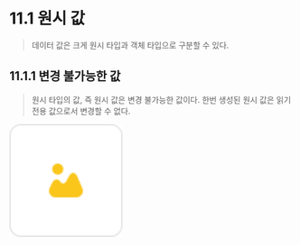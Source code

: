 # 11.1 원시 값

> 데이터 값은 크게 원시 타입과 객체 타입으로 구분할 수 있다.

## 11.1.1 변경 불가능한 값

> 원시 타입의 값, 즉 원시 값은 변경 불가능한 값이다.
> 한번 생성된 원시 값은 읽기 전용 값으로서 변경할 수 없다.

<img src="./Group 187.png" width="200" height="200"/>

